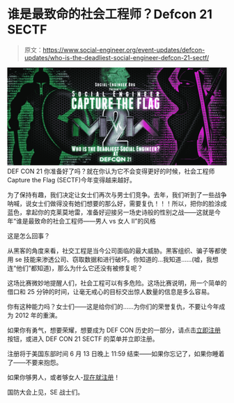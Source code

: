 # 谁是最致命的社会工程师？Defcon 21 SECTF

> 原文：<https://www.social-engineer.org/event-updates/defcon-updates/who-is-the-deadliest-social-engineer-defcon-21-sectf/>

[![Who is the Deadliest Social Engineer? Defcon 21 SECTF](img/afed50ef5419cce2c6d619a3a9f89418.png)](https://www.social-engineer.org/social-engineering/who-is-the-deadliest-social-engineer-defcon-21-sectf/attachment/sectf-webgfx/)
DEF CON 21 你准备好了吗？就在你认为它不会变得更好的时候，社会工程师 Capture the Flag (SECTF)今年变得越来越好。

为了保持有趣，我们决定让女士们再次与男士们竞争。去年，我们听到了一些战争呐喊，说女士们做得没有她们想要的那么好，需要复仇！！！所以，把你的脸涂成蓝色，拿起你的克莱莫地雷，准备好迎接另一场史诗般的性别之战——这就是今年“谁是最致命的社会工程师——男人 vs 女人 II”的风格

这是怎么回事？

从黑客的角度来看，社交工程是当今公司面临的最大威胁。黑客组织、骗子等都使用 se 技能来渗透公司、窃取数据和进行破坏。你知道的…我知道……(嘘，我想连“他们”都知道)，那么为什么它还没有被修复呢？

这场比赛微妙地提醒人们，社会工程可以有多危险。这场比赛说明，用一个简单的借口和 25 分钟的时间，让毫无戒心的目标交出惊人数量的信息是多么容易。

你有这种能力吗？女士们——这是给你们的……为你们的荣誉复仇，不要让今年成为 2012 年的重演。

如果你有勇气，想要荣耀，想要成为 DEF CON 历史的一部分，请点击[立即注册](https://www.social-engineer.org/social-engineer-ctf-who-is-the-deadliest-social-engineer/ "Defcon 21 SECTF Registration")按钮，或进入 DEF CON 21 SECTF 的菜单并立即注册。

注册将于美国东部时间 6 月 13 日晚上 11:59 结束——如果你忘记了，如果你睡着了——不要来抱怨。

如果你够男人，或者够女人-[现在就注册](https://www.social-engineer.org/social-engineer-ctf-who-is-the-deadliest-social-engineer/ "Register Now - SECTF")！

国防大会上见，SE 战士们。